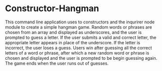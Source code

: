 # Constructor-Hangman

This command line application uses to constructors and the inqurirer node module to create a simple hangman game. Random words or phrases are chosen from an array and displayed as underscores, and the user is prompted to guess a letter. If the user submits a valid and correct letter, the appropriate letter appears in place of the underscore. If the letter is incorrect, the user loses a guess. Users win after guessing all the correct letters of a word or phrase, after which a new random word or phrase is chosen and displayed and the user is prompted to be begin guessing again. The game ends when the user runs out of guesses. 
